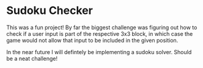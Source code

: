 # Sudoku Checker

This was a fun project! By far the biggest challenge was figuring out how to check if a user input is part of the respective 3x3 block, in which case the game would not allow that input to be included in the given position. 

In the near future I will defintely be implementing a sudoku solver. Should be a neat challenge! 
